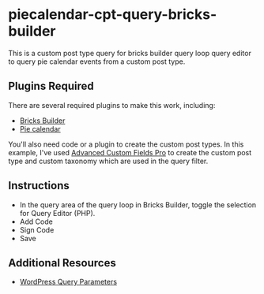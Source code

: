 # piecalendar-cpt-query-bricks-builder
This is a custom post type query for bricks builder query loop query editor to query pie calendar events from a custom post type.

## Plugins Required
There are several required plugins to make this work, including:
- [Bricks Builder](https://bricksbuilder.io)
- [Pie calendar](https://piecalendar.com)

You'll also need code or a plugin to create the custom post types. In this example, I've used [Advanced Custom Fields Pro](https://www.advancedcustomfields.com) to create the custom post type and custom taxonomy which are used in the query filter.

## Instructions
- In the query area of the query loop in Bricks Builder, toggle the selection for Query Editor (PHP).
- Add Code
- Sign Code
- Save


## Additional Resources
- [WordPress Query Parameters](https://developer.wordpress.org/reference/classes/wp_query/#parameters)
